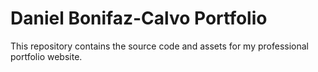# Daniel Bonifaz-Calvo Portfolio

This repository contains the source code and assets for my professional portfolio website.